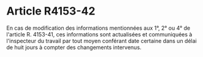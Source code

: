 # Article R4153-42

En cas de modification des informations mentionnées aux 1°, 2° ou 4° de l'article R. 4153-41, ces informations sont actualisées et communiquées à l'inspecteur du travail par tout moyen conférant date certaine dans un délai de huit jours à compter des changements intervenus.